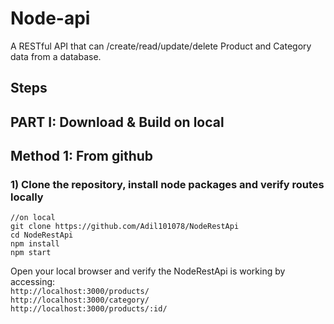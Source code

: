 # Node-api  
A RESTful API that can /create/read/update/delete Product and Category data from a database.
  

## Steps
     

## PART I: Download & Build on local

## Method 1: From github
### 1) Clone the repository, install node packages  and verify routes locally

``` 
//on local
git clone https://github.com/Adil101078/NodeRestApi
cd NodeRestApi
npm install
npm start
```

Open your local browser and verify the NodeRestApi is working by accessing:     
`http://localhost:3000/products/`   
`http://localhost:3000/category/`   
`http://localhost:3000/products/:id/`   


